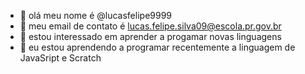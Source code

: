 - 👋 olá meu nome é @lucasfelipe9999
- 👀 meu email de contato é lucas.felipe.silva09@escola.pr.gov.br
- 🌱 estou interessado em aprender a progamar novas linguagens
- 💞️ eu estou aprendendo a programar recentemente a linguagem de JavaSript e Scratch
